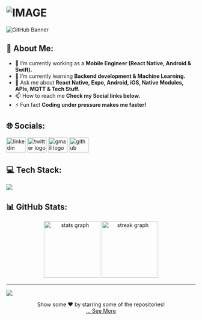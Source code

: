 <h1>
  <picture>
    <source media="(prefers-color-scheme: dark)" srcset="https://readme-typing-svg.demolab.com/?font=Fira+Code&weight=600&size=30&duration=4500&pause=1000&color=FFFFFF&background=301B5D00&vCenter=true&width=435&lines=Hi+%F0%9F%91%8B+I'm+Loick!">
    <source media="(prefers-color-scheme: light)" srcset="https://readme-typing-svg.demolab.com?font=Fira+Code&weight=600&size=30&duration=4500&pause=1000&color=000000&background=301B5D00&vCenter=true&width=435&lines=Hi+%F0%9F%91%8B+I'm+Loick+!">
    <img alt="IMAGE" src="http://LIGHT_IMAGE_URL.png">
  </picture>
</h1>

![GitHub Banner](https://user-images.githubusercontent.com/58959408/232639433-cb0aea21-66f0-4508-a771-85e2089c5a87.gif)

## 💫 About Me:

- 🔭 I’m currently working as a **Mobile Engineer (React Native, Android & Swift).**
- 🌱 I’m currently learning **Backend development & Machine Learning.**
- 💬 Ask me about **React Native, Expo, Android, iOS, Native Modules, APIs, MQTT & Tech Stuff.**
- 📫 How to reach me **Check my Social links below.**
- ⚡ Fun fact **Coding under pressure makes me faster!**

## 🌐 Socials:

<div align="left">
  <a href="https://linkedin.com/in/loick-adjiwanou" target="_blank">
    <img src="https://raw.githubusercontent.com/maurodesouza/profile-readme-generator/master/src/assets/icons/social/linkedin/default.svg" width="52" height="40" alt="linkedin logo"  /></a>
  <a href="https://twitter.com/loick_dev" target="_blank">
    <img src="https://raw.githubusercontent.com/maurodesouza/profile-readme-generator/master/src/assets/icons/social/twitter/default.svg" width="52" height="40" alt="twitter logo"  /></a>
  <a href="mailto:loick.adjiwanou@example.com" target="_blank">
    <img src="https://raw.githubusercontent.com/maurodesouza/profile-readme-generator/master/src/assets/icons/social/gmail/default.svg" width="52" height="40" alt="gmail logo"  /></a>
  <a href="https://github.com/loickadji" target="_blank"> 
    <img src="https://raw.githubusercontent.com/maurodesouza/profile-readme-generator/master/src/assets/icons/social/github/default.svg" width="52" height="40" alt="github logo"  /></a>
</div>

## 💻 Tech Stack:

<div align="left">
  <a href="#">
    <img src="https://skillicons.dev/icons?i=js,ts,react,reactnative,androidstudio,kotlin,nodejs,express,firebase,mongodb,postgres,docker,git,github,gitlab,linux,macos&theme=dark" />
  </a> 
</div>

## 📊 GitHub Stats:

<div align="center">
  <img src="https://github-readme-stats.vercel.app/api?username=loickadji&theme=tokyonight&hide_border=false&include_all_commits=true&count_private=true" height="150" alt="stats graph"  />
   <img src="https://github-readme-streak-stats.herokuapp.com/?user=loickadji&theme=tokyonight&hide_border=false" height="150" alt="streak graph"  />
</div>

---

[![](https://visitcount.itsvg.in/api?id=loickadji&icon=0&color=1)](https://visitcount.itsvg.in)

<div align="center">
  Show some ❤️ by starring some of the repositories!
</div>

<div align="center">
  <a href="https://github.com/loickadji?tab=repositories" title="Show Repositories">... See More</a>
</div>
